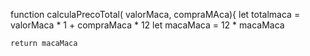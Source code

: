 function calculaPrecoTotal( valorMaca, compraMAca){
    let totalmaca = valorMaca * 1 + compraMaca * 12 
    let macaMaca =  12 * macaMaca

    return macaMaca